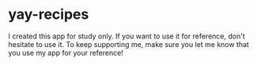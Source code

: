# yay-recipes
I created this app for study only. If you want to use it for reference, don't hesitate to use it. To keep supporting me, make sure you let me know that you use my app for your reference!
